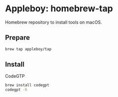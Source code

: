 # Appleboy: homebrew-tap

Homebrew repository to install tools on macOS.

## Prepare

```sh
brew tap appleboy/tap
```

## Install

CodeGTP

```sh
brew install codegpt
codegpt -h
```
